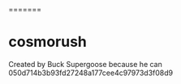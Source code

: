 =======
# cosmorush
Created by Buck Supergoose because he can
050d714b3b93fd27248a177cee4c97973d3f08d9
